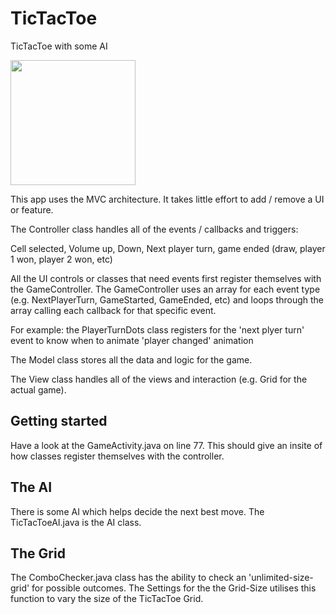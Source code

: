 # TicTacToe
TicTacToe with some AI

<img src="https://jamxgw.am.files.1drv.com/y4mF_dQhrNnVisf8GzBKSA7-AJDT_gFzqA04-RMqsr5oJ0t-djGqig4pmGK67SBPVJYvntqbYUUilX8bNVH413jBV1gVA1bgLKgkhnBXZ0SIYVPeFuHKgaGxy1GJHoKetJ95TtZje0wKiG8CZJhxVwKPVX-ZFoDShvTPU22-ynq2jciNEK6UiXH46UAwJWXfrlGy439PSkfXh6HMthKjny1HA?width=315&height=660&cropmode=none" width="200">

This app uses the MVC architecture. It takes little effort to add / remove a UI or feature.

The Controller class handles all of the events / callbacks and triggers:

  Cell selected,
  Volume up, Down,
  Next player turn,
  game ended (draw, player 1 won, player 2 won, etc)
  
All the UI controls or classes that need events first register themselves with the GameController. The GameController uses an array for each event type (e.g. NextPlayerTurn, GameStarted, GameEnded, etc) and loops through the array calling each callback for that specific event.

For example: the PlayerTurnDots class registers for the 'next plyer turn' event to know when to animate 'player changed' animation

The Model class stores all the data and logic for the game.

The View class handles all of the views and interaction (e.g. Grid for the actual game).

## Getting started

Have a look at the GameActivity.java on line 77. This should give an insite of how classes register themselves with the controller.

## The AI

There is some AI which helps decide the next best move. The TicTacToeAI.java is the AI class.

## The Grid

The ComboChecker.java class has the ability to check an 'unlimited-size-grid' for possible outcomes. The Settings for the the Grid-Size utilises this function to vary the size of the TicTacToe Grid.
